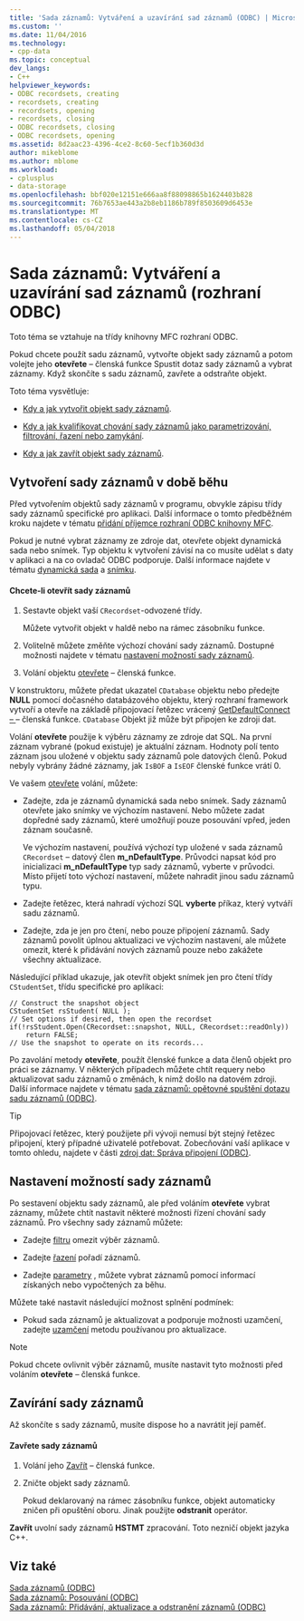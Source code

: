 ```yaml
---
title: 'Sada záznamů: Vytváření a uzavírání sad záznamů (ODBC) | Microsoft Docs'
ms.custom: ''
ms.date: 11/04/2016
ms.technology:
- cpp-data
ms.topic: conceptual
dev_langs:
- C++
helpviewer_keywords:
- ODBC recordsets, creating
- recordsets, creating
- recordsets, opening
- recordsets, closing
- ODBC recordsets, closing
- ODBC recordsets, opening
ms.assetid: 8d2aac23-4396-4ce2-8c60-5ecf1b360d3d
author: mikeblome
ms.author: mblome
ms.workload:
- cplusplus
- data-storage
ms.openlocfilehash: bbf020e12151e666aa8f88098865b1624403b828
ms.sourcegitcommit: 76b7653ae443a2b8eb1186b789f8503609d6453e
ms.translationtype: MT
ms.contentlocale: cs-CZ
ms.lasthandoff: 05/04/2018
---
```

# <a name="recordset-creating-and-closing-recordsets-odbc"></a>Sada záznamů: Vytváření a uzavírání sad záznamů (rozhraní ODBC)
Toto téma se vztahuje na třídy knihovny MFC rozhraní ODBC.  
  
 Pokud chcete použít sadu záznamů, vytvořte objekt sady záznamů a potom volejte jeho **otevřete** – členská funkce Spustit dotaz sady záznamů a vybrat záznamy. Když skončíte s sadu záznamů, zavřete a odstraňte objekt.  
  
 Toto téma vysvětluje:  
  
-   [Kdy a jak vytvořit objekt sady záznamů](#_core_creating_recordsets_at_run_time).  
  
-   [Kdy a jak kvalifikovat chování sady záznamů jako parametrizování, filtrování, řazení nebo zamykání](#_core_setting_recordset_options).  
  
-   [Kdy a jak zavřít objekt sady záznamů](#_core_closing_a_recordset).  
  
##  <a name="_core_creating_recordsets_at_run_time"></a> Vytvoření sady záznamů v době běhu  
 Před vytvořením objektů sady záznamů v programu, obvykle zápisu třídy sady záznamů specifické pro aplikaci. Další informace o tomto předběžném kroku najdete v tématu [přidání příjemce rozhraní ODBC knihovny MFC](../../mfc/reference/adding-an-mfc-odbc-consumer.md).  
  
 Pokud je nutné vybrat záznamy ze zdroje dat, otevřete objekt dynamická sada nebo snímek. Typ objektu k vytvoření závisí na co musíte udělat s daty v aplikaci a na co ovladač ODBC podporuje. Další informace najdete v tématu [dynamická sada](../../data/odbc/dynaset.md) a [snímku](../../data/odbc/snapshot.md).  
  
#### <a name="to-open-a-recordset"></a>Chcete-li otevřít sady záznamů  
  
1.  Sestavte objekt vaší `CRecordset`-odvozené třídy.  
  
     Můžete vytvořit objekt v haldě nebo na rámec zásobníku funkce.  
  
2.  Volitelně můžete změňte výchozí chování sady záznamů. Dostupné možnosti najdete v tématu [nastavení možností sady záznamů](#_core_setting_recordset_options).  
  
3.  Volání objektu [otevřete](../../mfc/reference/crecordset-class.md#open) – členská funkce.  
  
 V konstruktoru, můžete předat ukazatel `CDatabase` objektu nebo předejte **NULL** pomocí dočasného databázového objektu, který rozhraní framework vytvoří a otevře na základě připojovací řetězec vrácený [GetDefaultConnect – ](../../mfc/reference/crecordset-class.md#getdefaultconnect) – členská funkce. `CDatabase` Objekt již může být připojen ke zdroji dat.  
  
 Volání **otevřete** použije k výběru záznamy ze zdroje dat SQL. Na první záznam vybrané (pokud existuje) je aktuální záznam. Hodnoty polí tento záznam jsou uložené v objektu sady záznamů pole datových členů. Pokud nebyly vybrány žádné záznamy, jak `IsBOF` a `IsEOF` členské funkce vrátí 0.  
  
 Ve vašem [otevřete](../../mfc/reference/crecordset-class.md#open) volání, můžete:  
  
-   Zadejte, zda je záznamů dynamická sada nebo snímek. Sady záznamů otevřete jako snímky ve výchozím nastavení. Nebo můžete zadat dopředné sady záznamů, které umožňují pouze posouvání vpřed, jeden záznam současně.  
  
     Ve výchozím nastavení, používá výchozí typ uložené v sada záznamů `CRecordset` – datový člen **m_nDefaultType**. Průvodci napsat kód pro inicializaci **m_nDefaultType** typ sady záznamů, vyberte v průvodci. Místo přijetí toto výchozí nastavení, můžete nahradit jinou sadu záznamů typu.  
  
-   Zadejte řetězec, která nahradí výchozí SQL **vyberte** příkaz, který vytváří sadu záznamů.  
  
-   Zadejte, zda je jen pro čtení, nebo pouze připojení záznamů. Sady záznamů povolit úplnou aktualizaci ve výchozím nastavení, ale můžete omezit, které k přidávání nových záznamů pouze nebo zakážete všechny aktualizace.  
  
 Následující příklad ukazuje, jak otevřít objekt snímek jen pro čtení třídy `CStudentSet`, třídu specifické pro aplikaci:  
  
```  
// Construct the snapshot object  
CStudentSet rsStudent( NULL );  
// Set options if desired, then open the recordset  
if(!rsStudent.Open(CRecordset::snapshot, NULL, CRecordset::readOnly))  
    return FALSE;  
// Use the snapshot to operate on its records...  
```  
  
 Po zavolání metody **otevřete**, použít členské funkce a data členů objekt pro práci se záznamy. V některých případech můžete chtít requery nebo aktualizovat sadu záznamů o změnách, k nimž došlo na datovém zdroji. Další informace najdete v tématu [sada záznamů: opětovné spuštění dotazu sadu záznamů (ODBC)](../../data/odbc/recordset-requerying-a-recordset-odbc.md).  
  
> [!TIP]
>  Připojovací řetězec, který použijete při vývoji nemusí být stejný řetězec připojení, který případné uživatelé potřebovat. Zobecňování vaší aplikace v tomto ohledu, najdete v části [zdroj dat: Správa připojení (ODBC)](../../data/odbc/data-source-managing-connections-odbc.md).  
  
##  <a name="_core_setting_recordset_options"></a> Nastavení možností sady záznamů  
 Po sestavení objektu sady záznamů, ale před voláním **otevřete** vybrat záznamy, můžete chtít nastavit některé možnosti řízení chování sady záznamů. Pro všechny sady záznamů můžete:  
  
-   Zadejte [filtru](../../data/odbc/recordset-filtering-records-odbc.md) omezit výběr záznamů.  
  
-   Zadejte [řazení](../../data/odbc/recordset-sorting-records-odbc.md) pořadí záznamů.  
  
-   Zadejte [parametry](../../data/odbc/recordset-parameterizing-a-recordset-odbc.md) , můžete vybrat záznamů pomocí informací získaných nebo vypočtených za běhu.  
  
 Můžete také nastavit následující možnost splnění podmínek:  
  
-   Pokud sada záznamů je aktualizovat a podporuje možnosti uzamčení, zadejte [uzamčení](../../data/odbc/recordset-locking-records-odbc.md) metodu používanou pro aktualizace.  
  
> [!NOTE]
>  Pokud chcete ovlivnit výběr záznamů, musíte nastavit tyto možnosti před voláním **otevřete** – členská funkce.  
  
##  <a name="_core_closing_a_recordset"></a> Zavírání sady záznamů  
 Až skončíte s sady záznamů, musíte dispose ho a navrátit její paměť.  
  
#### <a name="to-close-a-recordset"></a>Zavřete sady záznamů  
  
1.  Volání jeho [Zavřít](../../mfc/reference/crecordset-class.md#close) – členská funkce.  
  
2.  Zničte objekt sady záznamů.  
  
     Pokud deklarovaný na rámec zásobníku funkce, objekt automaticky zničen při opuštění oboru. Jinak použijte **odstranit** operátor.  
  
 **Zavřít** uvolní sady záznamů **HSTMT** zpracování. Toto nezničí objekt jazyka C++.  
  
## <a name="see-also"></a>Viz také  
 [Sada záznamů (ODBC)](../../data/odbc/recordset-odbc.md)   
 [Sada záznamů: Posouvání (ODBC)](../../data/odbc/recordset-scrolling-odbc.md)   
 [Sada záznamů: Přidávání, aktualizace a odstranění záznamů (ODBC)](../../data/odbc/recordset-adding-updating-and-deleting-records-odbc.md)